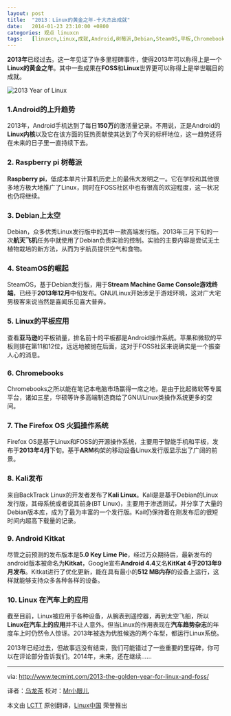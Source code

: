```yaml
---
layout: post
title:	"2013：Linux的黄金之年-十大杰出成就"
date:	2014-01-23 23:10:00 +0800 
categories:	观点 linuxcn 
tags:	[linuxcn,Linux,成就,Android,树莓派,Debian,SteamOS,平板,Chromebooks,Firefox]
---
```



**2013年**已经过去。这一年见证了许多里程碑事件，使得2013年可以称得上是一个**Linux的黄金之年**。其中一些成果在**FOSS**和**Linux**世界更可以称得上是举世瞩目的成就。


![2013 Year of Linux](/Asserts/Images//attachment/album/201401/23/2309348eye8yacksece6zp.jpg)


### 1.Android的上升趋势


2013年，Android手机达到了每日**150万**的激活量记录。不用说，正是Android的**Linux内核**以及它在该方面的狂热贡献使其达到了今天的标杆地位，这一趋势还将在未来的日子里一直持续下去。


### 2. Raspberry pi 树莓派


**Raspberry pi**，低成本单片计算机历史上的最伟大发明之一。它在学校和其他很多地方极大地推广了Linux，同时在FOSS社区中也有很高的欢迎程度，这一状况也仍将继续。


### 3. Debian上太空


Debian，众多优秀Linux发行版中的其中一款高端发行版。2013年三月下旬的一次**航天飞机**任务中就使用了Debian负责实验的控制。实验的主要内容是尝试无土植物栽培的新方法，从而为宇航员提供空气和食物。


### 4. SteamOS的崛起


SteamOS，基于Debian发行版，用于**Stream Machine Game Console游戏终端**，已经于**2013年12月**中旬发布。GNU/Linux开始涉足于游戏环境，这对广大宅男极客来说当然是喜闻乐见喜大普奔。


### 5. Linux的平板应用


查看**亚马逊**的平板销量，排名前十的平板都是Android操作系统。苹果和微软的平板则排在第11和12位，远远地被抛在后面，这对于FOSS社区来说确实是一个振奋人心的消息。


### 6. Chromebooks


Chromebooks之所以能在笔记本电脑市场赢得一席之地，是由于比起微软等专属平台，诸如三星，华硕等许多高端制造商给了GNU/Linux类操作系统更多的空间。


### 7. The Firefox OS 火狐操作系统


Firefox OS是基于Linux和FOSS的开源操作系统，主要用于智能手机和平板，发布于**2013年4月**下旬。基于**ARM**构架的移动设备Linux发行版显示出了广阔的前景。


### 8. Kali发布


来自BackTrack Linux的开发者发布了**Kali Linux**。Kali是是基于Debian的Linux发行版，其母系统或者说其前身(BT Linux)，主要用于渗透测试，并分享了大量的Debian版本库，成为了最为丰富的一个发行版。Kail仍保持着在刚发布后的很短时间内超高下载量的记录。


### 9. Android Kitkat


尽管之前预测的发布版本是**5.0 Key Lime Pie**，经过万众期待后，最新发布的android版本被命名为**Kitkat**，Google宣布**Android 4.4**又名**KitKat 4于2013年9月发布**。Kitkat进行了优化更新，能在具有最小的**512 MB内存**的设备上运行，这样就能够支持众多各种各样的设备。


### 10. Linux 在汽车上的应用


截至目前，Linux被应用于各种设备，从腕表到遥控器，再到太空飞船，所以**Linux在汽车上的应用**并不让人意外。但当Linux的作用表现在**汽车趋势杂志**的年度车上时仍然令人惊讶。2013年被选为优胜候选的两个车型，都运行Linux系统。


2013年已经过去，但故事远没有结束，我们可能错过了一些重要的里程碑，你可以在评论部分告诉我们。2014年，未来，还在继续……




---


via: <http://www.tecmint.com/2013-the-golden-year-for-linux-and-foss/>


译者：[乌龙茶](https://github.com/yechunxiao19) 校对：[Mr小眼儿](http://blog.csdn.net/tinyeyeser)


本文由 [LCTT](https://github.com/LCTT/TranslateProject) 原创翻译，[Linux中国](http://linux.cn/) 荣誉推出
